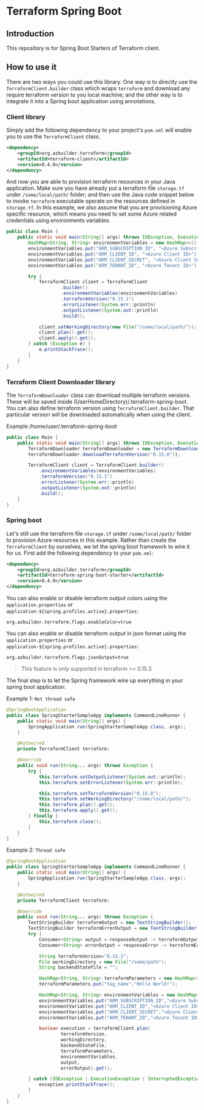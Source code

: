 # Terraform Spring Boot

## Introduction

This repository is for Spring Boot Starters of Terraform client.

## How to use it

There are two ways you could use this library. One way is to directly use the `TerraformClient.builder` class which wraps `terraform` and download any require terraform version to you local machine; and the other way is to integrate it into a Spring boot application using annotations.

### Client library

Simply add the following dependency to your project's `pom.xml` will enable you to use the `TerraformClient` class.

```xml
<dependency>
    <groupId>org.azbuilder.terraform</groupId>
    <artifactId>terraform-client</artifactId>
    <version>0.4.0</version>
</dependency>
```

And now you are able to provision terraform resources in your Java application. Make sure you have already put a terraform file `storage.tf` under `/some/local/path/` folder; and then use the Java code snippet below to invoke `terraform` executable operate on the resources defined in `storage.tf`. In this example, we also assume that you are provisioning Azure specific resource, which means you need to set some Azure related credentials using environments variables.

```java
public class Main {
    public static void main(String[] args) throws IOException, ExecutionException, InterruptedException {
        HashMap<String, String> environmentVariables = new HashMap<>();
        environmentVariables.put("ARM_SUBSCRIPTION_ID", "<Azure Subscription ID>");
        environmentVariables.put("ARM_CLIENT_ID", "<Azure Client ID>");
        environmentVariables.put("ARM_CLIENT_SECRET", "<Azure Client Secret>");
        environmentVariables.put("ARM_TENANT_ID", "<Azure Tenant ID>");

        try {
            TerraformClient client = TerraformClient
                    .builder()
                    .environmentVariables(environmentVariables)
                    .terraformVersion("0.15.1")
                    .errorListener(System.err::println)
                    .outputListener(System.out::println)
                    .build();

            client.setWorkingDirectory(new File("/some/local/path/"));
            client.plan().get();
            client.apply().get();
        } catch (Exception e) {
            e.printStackTrace();
        }
    }
}
```

### Terraform Client Downloader library

The `TerraformDownloader` class can download multiple terraform versions. These will be saved inside (UserHomeDirectory)/.terraform-spring-boot. 
You can also define terraform version using `TerraformClient.builder`. That particular version will be downloaded automatically when using the client. 

Example /home/user/.terraform-spring-boot

```java
public class Main {
    public static void main(String[] args) throws IOException, ExecutionException, InterruptedException {
        TerraformDownloader terraformDownloader = new TerraformDownloader();
        terraformDownloader.downloadTerraformVersion("0.15.0"));

        TerraformClient client = TerraformClient.builder()
            .environmentVariables(environmentVariables)
            .terraformVersion("0.15.1")
            .errorListener(System.err::println)
            .outputListener(System.out::println)
            .build();
    }
}
```

### Spring boot

Let's still use the terraform file `storage.tf` under `/some/local/path/` folder to provision Azure resources in this example. Rather than create the `TerraformClient` by ourselves, we let the spring boot framework to wire it for us. First add the following dependency to your `pom.xml`:

```xml
<dependency>
    <groupId>org.azbuilder.terraform</groupId>
    <artifactId>terraform-spring-boot-starter</artifactId>
    <version>0.4.0</version>
</dependency>
```

You can also enable or disable terraform output colors using the `application.properties` or `application-${spring.profiles.active}.properties`:

```
org.azbuilder.terraform.flags.enableColor=true
```

You can also enable or disable terraform output in json format using the `application.properties` or `application-${spring.profiles.active}.properties`:

```
org.azbuilder.terraform.flags.jsonOutput=true
```

> This feature is only supported in terraform >= 0.15.3

The final step is to let the Spring framework wire up everything in your spring boot application:

Example 1: `Not thread safe`
```java
@SpringBootApplication
public class SpringStarterSampleApp implements CommandLineRunner {
    public static void main(String[] args) {
        SpringApplication.run(SpringStarterSampleApp.class, args);
    }

    @Autowired
    private TerraformClient terraform;

    @Override
    public void run(String... args) throws Exception {
        try {
            this.terraform.setOutputListener(System.out::println);
            this.terraform.setErrorListener(System.err::println);

            this.terraform.setTerraformVersion("0.15.0");
            this.terraform.setWorkingDirectory("/some/local/path/");
            this.terraform.plan().get();
            this.terraform.apply().get();
        } finally {
            this.terraform.close();
        }
    }
}
```

Example 2: `Thread safe`
```java
@SpringBootApplication
public class SpringStarterSampleApp implements CommandLineRunner {
    public static void main(String[] args) {
        SpringApplication.run(SpringStarterSampleApp.class, args);
    }

    @Autowired
    private TerraformClient terraform;

    @Override
    public void run(String... args) throws Exception {
        TextStringBuilder terraformOutput = new TextStringBuilder();
        TextStringBuilder terraformErrorOutput = new TextStringBuilder();
        try {
            Consumer<String> output = responseOutput -> terraformOutput.appendln(responseOutput);
            Consumer<String> errorOutput = responseError -> terraformErrorOutput.appendln(responseError);

            String terraformVersion="0.15.1";
            File workingDirectory = new File("/some/path");
            String backendStateFile = "";

            HashMap<String, String> terraformParameters = new HashMap<>();
            terraformParameters.put("tag_name","Hello World!");

            HashMap<String, String> environmentVariables = new HashMap<>();
            environmentVariables.put("ARM_SUBSCRIPTION_ID","<Azure Subscription ID>");
            environmentVariables.put("ARM_CLIENT_ID","<Azure Client ID>");
            environmentVariables.put("ARM_CLIENT_SECRET","<Azure Client Secret>");
            environmentVariables.put("ARM_TENANT_ID","<Azure Tenant ID>");

            boolean execution = terraformClient.plan(
                    terraformVersion,
                    workingDirectory,
                    backendStateFile,
                    terraformParameters,
                    environmentVariables,
                    output,
                    errorOutput).get();

        } catch (IOException | ExecutionException | InterruptedException exception) {
            exception.printStackTrace();
        }
    }
}
```